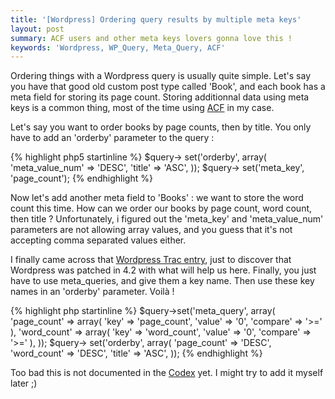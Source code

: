 ```yaml
--- 
title: '[Wordpress] Ordering query results by multiple meta keys'
layout: post
summary: ACF users and other meta keys lovers gonna love this !
keywords: 'Wordpress, WP_Query, Meta_Query, ACF'
---
```


Ordering things with a Wordpress query is usually quite simple. Let's say you have that good old custom post type called 'Book', and each book has a meta field for storing its page count. Storing additionnal data using meta keys is a common thing, most of the time using [ACF](http://www.advancedcustomfields.com/) in my case. 

Let's say you want to order books by page counts, then by title. You only have to add an 'orderby' parameter to the query :

{% highlight php5 startinline %}
$query-> set('orderby', array(
	'meta_value_num' => 'DESC', 
	'title' => 'ASC',
));
$query-> set('meta_key', 'page_count');
{% endhighlight %}

Now let's add another meta field to 'Books' : we want to store the word count this time. How can we order our books by page count, word count, then title ?
Unfortunately, i figured out the 'meta_key' and 'meta_value_num' parameters are not allowing array values, and you guess that it's not accepting comma separated values either.

I finally came across that [Wordpress Trac entry](https://core.trac.wordpress.org/ticket/31045), just to discover that Wordpress was patched in 4.2 with what will help us here. Finally, you just have to use meta_queries, and give them a key name. Then use these key names in an 'orderby' parameter. Voilà !

{% highlight php startinline %}
$query->set('meta_query', array(
	'page_count' => array(
		'key' => 'page_count',
		'value' => '0',
		'compare' => '>='
	),
	'word_count' => array(
		'key' => 'word_count',
		'value' => '0',
		'compare' => '>='
	),
));
$query-> set('orderby', array(
	'page_count' => 'DESC', 
	'word_count' => 'DESC', 
	'title' => 'ASC',
));
{% endhighlight %}

Too bad this is not documented in the [Codex](http://codex.wordpress.org/Class_Reference/WP_Meta_Query) yet. I might try to add it myself later ;)
